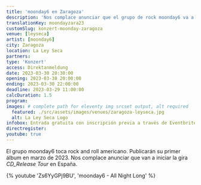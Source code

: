 ```yaml
---
title: 'moonday6 en Zaragoza'
description: 'Nos complace anunciar que el grupo de rock moonday6 va a iniciar la gira CD_Release Tour en España.'
translationKey: moondayzara23
customSlug: konzert-moonday-zaragoza
venue: [leyseca]
artist: [moonday6]
city: Zaragoza
location: La Ley Seca
partners:
type: 'Konzert'
access: Direktanmeldung
date: 2023-03-30 20:30:00
opening: 2023-03-30 20:00:00
ending: 2023-03-30 22:00:00
deadline: 2023-03-29 11:00:00
calcDuration: 1.5
program:
images: # complete path for eleventy img srcset output, alt required
  featured: ./src/assets/images/venues/zaragoza-leyseca.jpg
  alt: La Ley Seca Logo
infobox: Entrada gratuita con inscripción previa a través de Eventbrite.
directregister:
youtube: true
---
```


El grupo moonday6 toca rock and roll americano. Publicarán su primer álbum en marzo de 2023. Nos complace anunciar que van a iniciar la gira _CD_Release Tour_ en España.

{% youtube 'Zs6YyGPj9BU', 'moonday6 - All Night Long' %}
